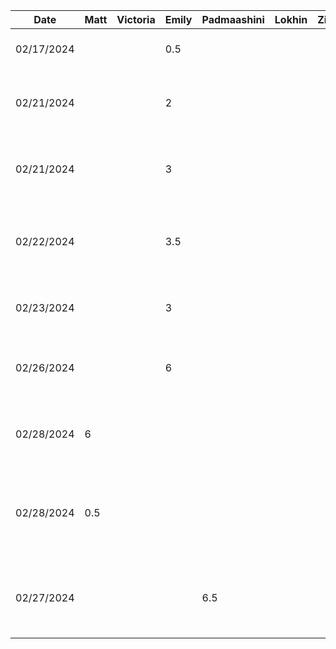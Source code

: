 | Date       | Matt | Victoria | Emily | Padmaashini  | Lokhin  | Zihe   | Task                                                  |
|------------|------|----------|-----|--------------|---------|--------|-------------------------------------------------------|
| 02/17/2024 |      |          | 0.5 |              |         |        | Set up initial project                                |
| 02/21/2024 |      |          | 2   |              |         |        | Added template functions for generator                |
| 02/21/2024 |      |          | 3   |              |         |        | Get random colour and palette from API                |
| 02/22/2024 |      |          | 3.5 |              |         |        | Display and generate colour palette on click          |
| 02/23/2024 |      |          | 3   |              |         |        | Fix generator UI and text contrast                    |
| 02/26/2024 |      |          | 6   |              |         |        | Implement undo/redo for generating palettes           |
| 02/28/2024 | 6    |          |     |              |         |        | Implement UI and API calls to lock/unlock colours     |
| 02/28/2024 | 0.5  |          |     |              |         |        | Persist locked colours across undo/redo state changes |
| 02/27/2024 |      |          |     |      6.5     |         |        | Add Preview screen and various UI elements in it      |
